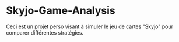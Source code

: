 # Skyjo-Game-Analysis
Ceci est un projet perso visant à simuler le jeu de cartes "Skyjo" pour comparer différentes stratégies.
